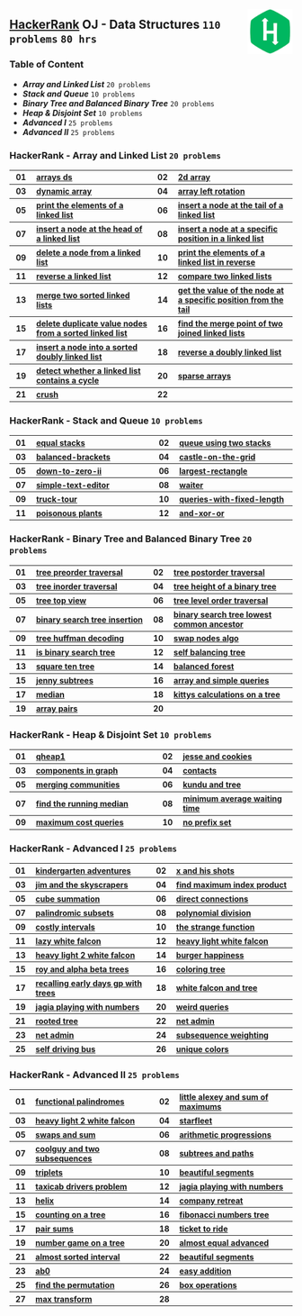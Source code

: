 <img align="right" width="80" src="/logos/hackerrank.jpg"></img></a>

## [HackerRank](https://www.hackerrank.com/) OJ - Data Structures `110 problems` `80 hrs`

### Table of Content

- ***Array and Linked List***                `20 problems`
- ***Stack and Queue***                      `10 problems`
- ***Binary Tree and Balanced Binary Tree*** `20 problems`
- ***Heap & Disjoint Set***                  `10 problems`
- ***Advanced I***                           `25 problems`
- ***Advanced II***                          `25 problems`

### HackerRank - Array and Linked List `20 problems`

<table>
    <tbody>
        <tr>
<th align="center" width="50px">01</th><th align="left" width="550px"><a href="https://www.hackerrank.com/challenges/arrays-ds/problem">arrays ds</a></th>
<th align="center" width="50px">02</th><th align="left" width="550px"><a href="https://www.hackerrank.com/challenges/2d-array/problem">2d array</a></th>
        </tr>
        <tr>
<th align="center" width="50px">03</th><th align="left" width="550px"><a href="https://www.hackerrank.com/challenges/dynamic-array/problem">dynamic array</a></th>
<th align="center" width="50px">04</th><th align="left" width="550px"><a href="https://www.hackerrank.com/challenges/array-left-rotation/problem">array left rotation</a></th>
        </tr>
        <tr>
<th align="center" width="50px">05</th><th align="left" width="550px"><a href="https://www.hackerrank.com/challenges/print-the-elements-of-a-linked-list/problem">print the elements of a linked list</a></th>
<th align="center" width="50px">06</th><th align="left" width="550px"><a href="https://www.hackerrank.com/challenges/insert-a-node-at-the-tail-of-a-linked-list/problem">insert a node at the tail of a linked list</a></th>
        </tr>
        <tr>
<th align="center" width="50px">07</th><th align="left" width="550px"><a href="https://www.hackerrank.com/challenges/insert-a-node-at-the-head-of-a-linked-list/problem">insert a node at the head of a linked list</a></th>
<th align="center" width="50px">08</th><th align="left" width="550px"><a href="https://www.hackerrank.com/challenges/insert-a-node-at-a-specific-position-in-a-linked-list/problem">insert a node at a specific position in a linked list</a></th>
        </tr>
        <tr>
<th align="center" width="50px">09</th><th align="left" width="550px"><a href="https://www.hackerrank.com/challenges/delete-a-node-from-a-linked-list/problem">delete a node from a linked list</a></th>
<th align="center" width="50px">10</th><th align="left" width="550px"><a href="https://www.hackerrank.com/challenges/print-the-elements-of-a-linked-list-in-reverse/problem">print the elements of a linked list in reverse</a></th>
        </tr>
        <tr>
<th align="center" width="50px">11</th><th align="left" width="550px"><a href="https://www.hackerrank.com/challenges/reverse-a-linked-list/problem">reverse a linked list</a></th>
<th align="center" width="50px">12</th><th align="left" width="550px"><a href="https://www.hackerrank.com/challenges/compare-two-linked-lists/problem">compare two linked lists</a></th>
        </tr>
        <tr>
<th align="center" width="50px">13</th><th align="left" width="550px"><a href="https://www.hackerrank.com/challenges/merge-two-sorted-linked-lists/problem">merge two sorted linked lists</a></th>
<th align="center" width="50px">14</th><th align="left" width="550px"><a href="https://www.hackerrank.com/challenges/get-the-value-of-the-node-at-a-specific-position-from-the-tail/problem">get the value of the node at a specific position from the tail</a></th>
        </tr>
        <tr>
<th align="center" width="50px">15</th><th align="left" width="550px"><a href="https://www.hackerrank.com/challenges/delete-duplicate-value-nodes-from-a-sorted-linked-list/problem">delete duplicate value nodes from a sorted linked list</a></th>
<th align="center" width="50px">16</th><th align="left" width="550px"><a href="https://www.hackerrank.com/challenges/find-the-merge-point-of-two-joined-linked-lists/problem">find the merge point of two joined linked lists</a></th>
        </tr>
        <tr>
<th align="center" width="50px">17</th><th align="left" width="550px"><a href="https://www.hackerrank.com/challenges/insert-a-node-into-a-sorted-doubly-linked-list/problem">insert a node into a sorted doubly linked list</a></th>
<th align="center" width="50px">18</th><th align="left" width="550px"><a href="https://www.hackerrank.com/challenges/reverse-a-doubly-linked-list/problem">reverse a doubly linked list</a></th>
        </tr>
        <tr>
<th align="center" width="50px">19</th><th align="left" width="550px"><a href="https://www.hackerrank.com/challenges/detect-whether-a-linked-list-contains-a-cycle/problem">detect whether a linked list contains a cycle</a></th>
<th align="center" width="50px">20</th><th align="left" width="550px"><a href="https://www.hackerrank.com/challenges/sparse-arrays/problem">sparse arrays</a></th>
        </tr>
        <tr>
<th align="center" width="50px">21</th><th align="left" width="550px"><a href="https://www.hackerrank.com/challenges/crush/problem">crush</a></th>
<th align="center" width="50px">22</th><th align="left" width="550px"><a href=""></a></th>
        </tr>
    </tbody>
</table>

### HackerRank - Stack and Queue `10 problems`

<table>
    <tbody>
        <tr>
<th align="center" width="50px">01</th><th align="left" width="550px"><a href="https://www.hackerrank.com/challenges/equal-stacks/problem">equal stacks</a></th>
<th align="center" width="50px">02</th><th align="left" width="550px"><a href="https://www.hackerrank.com/challenges/queue-using-two-stacks/problem">queue using two stacks</a></th>
        </tr>
        <tr>
<th align="center" width="50px">03</th><th align="left" width="550px"><a href="https://www.hackerrank.com/challenges/balanced-brackets/problem">balanced-brackets</a></th>
<th align="center" width="50px">04</th><th align="left" width="550px"><a href="https://www.hackerrank.com/challenges/castle-on-the-grid/problem">castle-on-the-grid</a></th>
        </tr>
        <tr>
<th align="center" width="50px">05</th><th align="left" width="550px"><a href="https://www.hackerrank.com/challenges/down-to-zero-ii/problem">down-to-zero-ii</a></th>
<th align="center" width="50px">06</th><th align="left" width="550px"><a href="https://www.hackerrank.com/challenges/largest-rectangle/problem">largest-rectangle</a></th>
        </tr>
        <tr>
<th align="center" width="50px">07</th><th align="left" width="550px"><a href="https://www.hackerrank.com/challenges/simple-text-editor/problem">simple-text-editor</a></th>
<th align="center" width="50px">08</th><th align="left" width="550px"><a href="https://www.hackerrank.com/challenges/waiter/problem">waiter</a></th>
        </tr>
        <tr>
<th align="center" width="50px">09</th><th align="left" width="550px"><a href="https://www.hackerrank.com/challenges/truck-tour/problem">truck-tour</a></th>
<th align="center" width="50px">10</th><th align="left" width="550px"><a href="https://www.hackerrank.com/challenges/queries-with-fixed-length/problem">queries-with-fixed-length</a></th>
        </tr>
        <tr>
<th align="center" width="50px">11</th><th align="left" width="550px"><a href="https://www.hackerrank.com/challenges/poisonous-plants/problem">poisonous plants</a></th>
<th align="center" width="50px">12</th><th align="left" width="550px"><a href="https://www.hackerrank.com/challenges/and-xor-or/problem">and-xor-or</a></th>
        </tr>
    </tbody>
</table>

### HackerRank - Binary Tree and Balanced Binary Tree `20 problems`

<table>
    <tbody>
        <tr>
<th align="center" width="50px">01</th><th align="left" width="550px"><a href="https://www.hackerrank.com/challenges/tree-preorder-traversal/problem">tree preorder traversal</a></th>
<th align="center" width="50px">02</th><th align="left" width="550px"><a href="https://www.hackerrank.com/challenges/tree-postorder-traversal/problem">tree postorder traversal</a></th>
        </tr>
        <tr>
<th align="center" width="50px">03</th><th align="left" width="550px"><a href="https://www.hackerrank.com/challenges/tree-inorder-traversal/problem">tree inorder traversal</a></th>
<th align="center" width="50px">04</th><th align="left" width="550px"><a href="https://www.hackerrank.com/challenges/tree-height-of-a-binary-tree/problem">tree height of a binary tree</a></th>
        </tr>
        <tr>
<th align="center" width="50px">05</th><th align="left" width="550px"><a href="https://www.hackerrank.com/challenges/tree-top-view/problem">tree top view</a></th>
<th align="center" width="50px">06</th><th align="left" width="550px"><a href="https://www.hackerrank.com/challenges/tree-level-order-traversal/problem">tree level order traversal</a></th>
        </tr>
        <tr>
<th align="center" width="50px">07</th><th align="left" width="550px"><a href="https://www.hackerrank.com/challenges/binary-search-tree-insertion/problem">binary search tree insertion</a></th>
<th align="center" width="50px">08</th><th align="left" width="550px"><a href="https://www.hackerrank.com/challenges/binary-search-tree-lowest-common-ancestor/problem">binary search tree lowest common ancestor</a></th>
        </tr>
        <tr>
<th align="center" width="50px">09</th><th align="left" width="550px"><a href="https://www.hackerrank.com/challenges/tree-huffman-decoding/problem">tree huffman decoding</a></th>
<th align="center" width="50px">10</th><th align="left" width="550px"><a href="https://www.hackerrank.com/challenges/swap-nodes-algo/problem">swap nodes algo</a></th>
        </tr>
        <tr>
<th align="center" width="50px">11</th><th align="left" width="550px"><a href="https://www.hackerrank.com/challenges/is-binary-search-tree/problem">is binary search tree</a></th>
<th align="center" width="50px">12</th><th align="left" width="550px"><a href="https://www.hackerrank.com/challenges/self-balancing-tree/problem">self balancing tree</a></th>
        </tr>
        <tr>
<th align="center" width="50px">13</th><th align="left" width="550px"><a href="https://www.hackerrank.com/challenges/square-ten-tree/problem">square ten tree</a></th>
<th align="center" width="50px">14</th><th align="left" width="550px"><a href="https://www.hackerrank.com/challenges/balanced-forest/problem">balanced forest</a></th>
        </tr>
        <tr>
<th align="center" width="50px">15</th><th align="left" width="550px"><a href="https://www.hackerrank.com/challenges/jenny-subtrees/problem">jenny subtrees</a></th>
<th align="center" width="50px">16</th><th align="left" width="550px"><a href="https://www.hackerrank.com/challenges/array-and-simple-queries/problem">array and simple queries</a></th>
        </tr>
        <tr>
<th align="center" width="50px">17</th><th align="left" width="550px"><a href="https://www.hackerrank.com/challenges/median/problem">median</a></th>
<th align="center" width="50px">18</th><th align="left" width="550px"><a href="https://www.hackerrank.com/challenges/kittys-calculations-on-a-tree/problem">kittys calculations on a tree</a></th>
        </tr>
        <tr>
<th align="center" width="50px">19</th><th align="left" width="550px"><a href="https://www.hackerrank.com/challenges/array-pairs/problem">array pairs</a></th>
<th align="center" width="50px">20</th><th align="left" width="550px"><a href=""></a></th>
        </tr>
    </tbody>
</table>

### HackerRank - Heap & Disjoint Set `10 problems`

<table>
    <tbody>
        <tr>
<th align="center" width="50px">01</th><th align="left" width="550px"><a href="https://www.hackerrank.com/challenges/qheap1/problem">qheap1</a></th>
<th align="center" width="50px">02</th><th align="left" width="550px"><a href="https://www.hackerrank.com/challenges/jesse-and-cookies/problem">jesse and cookies</a></th>
        </tr>
        <tr>
<th align="center" width="50px">03</th><th align="left" width="550px"><a href="https://www.hackerrank.com/challenges/components-in-graph/problem">components in graph</a></th>
<th align="center" width="50px">04</th><th align="left" width="550px"><a href="https://www.hackerrank.com/challenges/contacts/problem">contacts</a></th>
        </tr>
        <tr>
<th align="center" width="50px">05</th><th align="left" width="550px"><a href="https://www.hackerrank.com/challenges/merging-communities/problem">merging communities</a></th>
<th align="center" width="50px">06</th><th align="left" width="550px"><a href="https://www.hackerrank.com/challenges/kundu-and-tree/problem">kundu and tree</a></th>
        </tr>
        <tr>
<th align="center" width="50px">07</th><th align="left" width="550px"><a href="https://www.hackerrank.com/challenges/find-the-running-median/problem">find the running median</a></th>
<th align="center" width="50px">08</th><th align="left" width="550px"><a href="https://www.hackerrank.com/challenges/minimum-average-waiting-time/problem">minimum average waiting time</a></th>
        </tr>
        <tr>
<th align="center" width="50px">09</th><th align="left" width="550px"><a href="https://www.hackerrank.com/challenges/maximum-cost-queries/problem">maximum cost queries</a></th>
<th align="center" width="50px">10</th><th align="left" width="550px"><a href="https://www.hackerrank.com/challenges/no-prefix-set/problem">no prefix set</a></th>
        </tr>
    </tbody>
</table>

### HackerRank - Advanced I `25 problems`

<table>
    <tbody>
        <tr>
<th align="center" width="50px">01</th><th align="left" width="550px"><a href="https://www.hackerrank.com/challenges/kindergarten-adventures/problem">kindergarten adventures</a></th>
<th align="center" width="50px">02</th><th align="left" width="550px"><a href="https://www.hackerrank.com/challenges/x-and-his-shots/problem">x and his shots</a></th>
        </tr>
        <tr>
<th align="center" width="50px">03</th><th align="left" width="550px"><a href="https://www.hackerrank.com/challenges/jim-and-the-skyscrapers/problem">jim and the skyscrapers</a></th>
<th align="center" width="50px">04</th><th align="left" width="550px"><a href="https://www.hackerrank.com/challenges/find-maximum-index-product/problem">find maximum index product</a></th>
        </tr>
        <tr>
<th align="center" width="50px">05</th><th align="left" width="550px"><a href="https://www.hackerrank.com/challenges/cube-summation/problem">cube summation</a></th>
<th align="center" width="50px">06</th><th align="left" width="550px"><a href="https://www.hackerrank.com/challenges/direct-connections/problem">direct connections</a></th>
        </tr>
        <tr>
<th align="center" width="50px">07</th><th align="left" width="550px"><a href="https://www.hackerrank.com/challenges/palindromic-subsets/problem">palindromic subsets</a></th>
<th align="center" width="50px">08</th><th align="left" width="550px"><a href="https://www.hackerrank.com/challenges/polynomial-division/problem">polynomial division</a></th>
        </tr>
        <tr>
<th align="center" width="50px">09</th><th align="left" width="550px"><a href="https://www.hackerrank.com/challenges/costly-intervals/problem">costly intervals</a></th>
<th align="center" width="50px">10</th><th align="left" width="550px"><a href="https://www.hackerrank.com/challenges/the-strange-function/problem">the strange function</a></th>
        </tr>
        <tr>
<th align="center" width="50px">11</th><th align="left" width="550px"><a href="https://www.hackerrank.com/challenges/lazy-white-falcon/problem">lazy white falcon</a></th>
<th align="center" width="50px">12</th><th align="left" width="550px"><a href="https://www.hackerrank.com/challenges/heavy-light-white-falcon/problem">heavy light white falcon</a></th>
        </tr>
        <tr>
<th align="center" width="50px">13</th><th align="left" width="550px"><a href="https://www.hackerrank.com/challenges/heavy-light-2-white-falcon/problem">heavy light 2 white falcon</a></th>
<th align="center" width="50px">14</th><th align="left" width="550px"><a href="https://www.hackerrank.com/challenges/burger-happiness/problem">burger happiness</a></th>
        </tr>
        <tr>
<th align="center" width="50px">15</th><th align="left" width="550px"><a href="https://www.hackerrank.com/challenges/roy-and-alpha-beta-trees/problem">roy and alpha beta trees</a></th>
<th align="center" width="50px">16</th><th align="left" width="550px"><a href="https://www.hackerrank.com/challenges/coloring-tree/problem">coloring tree</a></th>
        </tr>
        <tr>
<th align="center" width="50px">17</th><th align="left" width="550px"><a href="https://www.hackerrank.com/challenges/recalling-early-days-gp-with-trees/problem">recalling early days gp with trees</a></th>
<th align="center" width="50px">18</th><th align="left" width="550px"><a href="https://www.hackerrank.com/challenges/white-falcon-and-tree/problem">white falcon and tree</a></th>
        </tr>
        <tr>
<th align="center" width="50px">19</th><th align="left" width="550px"><a href="https://www.hackerrank.com/challenges/jagia-playing-with-numbers/problem">jagia playing with numbers</a></th>
<th align="center" width="50px">20</th><th align="left" width="550px"><a href="https://www.hackerrank.com/challenges/weird-queries/problem">weird queries</a></th>
        </tr>
        <tr>
<th align="center" width="50px">21</th><th align="left" width="550px"><a href="https://www.hackerrank.com/challenges/rooted-tree/problem">rooted tree</a></th>
<th align="center" width="50px">22</th><th align="left" width="550px"><a href="https://www.hackerrank.com/challenges/net-admin/problem">net admin</a></th>
        </tr>
        <tr>
<th align="center" width="50px">23</th><th align="left" width="550px"><a href="https://www.hackerrank.com/challenges/net-admin/problem">net admin</a></th>
<th align="center" width="50px">24</th><th align="left" width="550px"><a href="https://www.hackerrank.com/challenges/subsequence-weighting/problem">subsequence weighting</a></th>
        </tr>
        <tr>
<th align="center" width="50px">25</th><th align="left" width="550px"><a href="https://www.hackerrank.com/challenges/self-driving-bus/problem">self driving bus</a></th>
<th align="center" width="50px">26</th><th align="left" width="550px"><a href="https://www.hackerrank.com/challenges/unique-colors/problem">unique colors</a></th>
        </tr>
    </tbody>
</table>

### HackerRank - Advanced II `25 problems`

<table>
    <tbody>
        <tr>
<th align="center" width="50px">01</th><th align="left" width="550px"><a href="https://www.hackerrank.com/challenges/functional-palindromes/problem">functional palindromes</a></th>
<th align="center" width="50px">02</th><th align="left" width="550px"><a href="https://www.hackerrank.com/challenges/little-alexey-and-sum-of-maximums/problem">little alexey and sum of maximums</a></th>
        </tr>
        <tr>
<th align="center" width="50px">03</th><th align="left" width="550px"><a href="https://www.hackerrank.com/challenges/heavy-light-2-white-falcon/problem">heavy light 2 white falcon</a></th>
<th align="center" width="50px">04</th><th align="left" width="550px"><a href="https://www.hackerrank.com/challenges/starfleet/problem">starfleet</a></th>
        </tr>
        <tr>
<th align="center" width="50px">05</th><th align="left" width="550px"><a href="https://www.hackerrank.com/challenges/swaps-and-sum/problem">swaps and sum</a></th>
<th align="center" width="50px">06</th><th align="left" width="550px"><a href="https://www.hackerrank.com/challenges/arithmetic-progressions/problem">arithmetic progressions</a></th>
        </tr>
        <tr>
<th align="center" width="50px">07</th><th align="left" width="550px"><a href="https://www.hackerrank.com/challenges/coolguy-and-two-subsequences/problem">coolguy and two subsequences</a></th>
<th align="center" width="50px">08</th><th align="left" width="550px"><a href="https://www.hackerrank.com/challenges/subtrees-and-paths/problem">subtrees and paths</a></th>
        </tr>
        <tr>
<th align="center" width="50px">09</th><th align="left" width="550px"><a href="https://www.hackerrank.com/challenges/triplets/problem">triplets</a></th>
<th align="center" width="50px">10</th><th align="left" width="550px"><a href="https://www.hackerrank.com/challenges/beautiful-segments/problem">beautiful segments</a></th>
        </tr>
        <tr>
<th align="center" width="50px">11</th><th align="left" width="550px"><a href="https://www.hackerrank.com/challenges/taxicab-drivers-problem/problem">taxicab drivers problem</a></th>
<th align="center" width="50px">12</th><th align="left" width="550px"><a href="https://www.hackerrank.com/challenges/jagia-playing-with-numbers/problem">jagia playing with numbers</a></th>
        </tr>
        <tr>
<th align="center" width="50px">13</th><th align="left" width="550px"><a href="https://www.hackerrank.com/challenges/helix/problem">helix</a></th>
<th align="center" width="50px">14</th><th align="left" width="550px"><a href="https://www.hackerrank.com/challenges/company-retreat/problem">company retreat</a></th>
        </tr>
        <tr>
<th align="center" width="50px">15</th><th align="left" width="550px"><a href="https://www.hackerrank.com/challenges/counting-on-a-tree/problem">counting on a tree</a></th>
<th align="center" width="50px">16</th><th align="left" width="550px"><a href="https://www.hackerrank.com/challenges/fibonacci-numbers-tree/problem">fibonacci numbers tree</a></th>
        </tr>
        <tr>
<th align="center" width="50px">17</th><th align="left" width="550px"><a href="https://www.hackerrank.com/challenges/pair-sums/problem">pair sums</a></th>
<th align="center" width="50px">18</th><th align="left" width="550px"><a href="https://www.hackerrank.com/challenges/ticket-to-ride/problem">ticket to ride</a></th>
        </tr>
        <tr>
<th align="center" width="50px">19</th><th align="left" width="550px"><a href="https://www.hackerrank.com/challenges/number-game-on-a-tree/problem">number game on a tree</a></th>
<th align="center" width="50px">20</th><th align="left" width="550px"><a href="https://www.hackerrank.com/challenges/almost-equal-advanced/problem">almost equal advanced</a></th>
        </tr>
        <tr>
<th align="center" width="50px">21</th><th align="left" width="550px"><a href="https://www.hackerrank.com/challenges/almost-sorted-interval/problem">almost sorted interval</a></th>
<th align="center" width="50px">22</th><th align="left" width="550px"><a href="https://www.hackerrank.com/challenges/beautiful-segments/problem">beautiful segments</a></th>
        </tr>
        <tr>
<th align="center" width="50px">23</th><th align="left" width="550px"><a href="https://www.hackerrank.com/challenges/ab0/problem">ab0</a></th>
<th align="center" width="50px">24</th><th align="left" width="550px"><a href="https://www.hackerrank.com/challenges/easy-addition/problem">easy addition</a></th>
        </tr>
        <tr>
<th align="center" width="50px">25</th><th align="left" width="550px"><a href="https://www.hackerrank.com/challenges/find-the-permutation/problem">find the permutation</a></th>
<th align="center" width="50px">26</th><th align="left" width="550px"><a href="https://www.hackerrank.com/challenges/box-operations/problem">box operations</a></th>
        </tr>
        <tr>
<th align="center" width="50px">27</th><th align="left" width="550px"><a href="https://www.hackerrank.com/challenges/max-transform/problem">max transform</a></th>
<th align="center" width="50px">28</th><th align="left" width="550px"><a href=""></a></th>
        </tr>
    </tbody>
</table>
